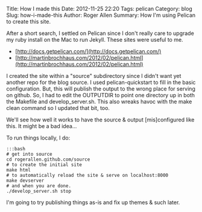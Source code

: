 Title: How I made this
Date: 2012-11-25 22:20
Tags: pelican
Category: blog
Slug: how-i-made-this
Author: Roger Allen
Summary: How I'm using Pelican to create this site.

After a short search, I settled on Pelican since I don't really care
to upgrade my ruby install on the Mac to run Jekyll.  These sites were
useful to me.

* [http://docs.getpelican.com/](http://docs.getpelican.com/)
* [http://martinbrochhaus.com/2012/02/pelican.html](http://martinbrochhaus.com/2012/02/pelican.html)

I created the site within a "source" subdirectory since I didn't want
yet another repo for the blog source.  I used pelican-quickstart to
fill in the basic configuration.  But, this will publish the output to
the wrong place for serving on github.  So, I had to edit the
OUTPUTDIR to point one directory up in both the Makefile and
develop_server.sh.  This also wreaks havoc with the make clean command
so I updated that bit, too. 

We'll see how well it works to have the source & output
[mis]configured like this.  It might be a bad idea...

To run things locally, I do:

    :::bash
    # get into source
    cd rogerallen.github.com/source
    # to create the initial site
    make html
    # to automatically reload the site & serve on localhost:8000
    make devserver
    # and when you are done.
    ./develop_server.sh stop

I'm going to try publishing things as-is and fix up themes & such later.
